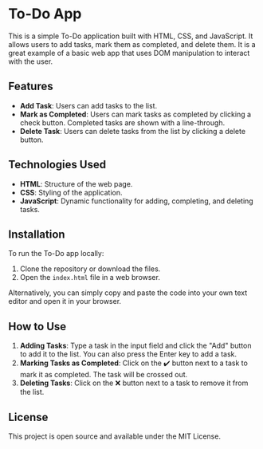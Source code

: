 # To-Do App

This is a simple To-Do application built with HTML, CSS, and JavaScript. It allows users to add tasks, mark them as completed, and delete them. It is a great example of a basic web app that uses DOM manipulation to interact with the user.

## Features

- **Add Task**: Users can add tasks to the list.
- **Mark as Completed**: Users can mark tasks as completed by clicking a check button. Completed tasks are shown with a line-through.
- **Delete Task**: Users can delete tasks from the list by clicking a delete button.

## Technologies Used

- **HTML**: Structure of the web page.
- **CSS**: Styling of the application.
- **JavaScript**: Dynamic functionality for adding, completing, and deleting tasks.

## Installation

To run the To-Do app locally:

1. Clone the repository or download the files.
2. Open the `index.html` file in a web browser.

Alternatively, you can simply copy and paste the code into your own text editor and open it in your browser.


## How to Use

1. **Adding Tasks**: Type a task in the input field and click the "Add" button to add it to the list. You can also press the Enter key to add a task.
2. **Marking Tasks as Completed**: Click on the ✔️ button next to a task to mark it as completed. The task will be crossed out.
3. **Deleting Tasks**: Click on the ❌ button next to a task to remove it from the list.

## License

This project is open source and available under the MIT License.
